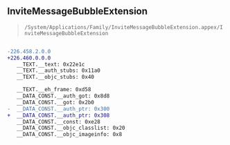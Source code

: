 ## InviteMessageBubbleExtension

> `/System/Applications/Family/InviteMessageBubbleExtension.appex/InviteMessageBubbleExtension`

```diff

-226.458.2.0.0
+226.460.0.0.0
   __TEXT.__text: 0x22e1c
   __TEXT.__auth_stubs: 0x11a0
   __TEXT.__objc_stubs: 0x40

   __TEXT.__eh_frame: 0xd58
   __DATA_CONST.__auth_got: 0x8d8
   __DATA_CONST.__got: 0x2b0
-  __DATA_CONST.__auth_ptr: 0x300
+  __DATA_CONST.__auth_ptr: 0x308
   __DATA_CONST.__const: 0xe28
   __DATA_CONST.__objc_classlist: 0x20
   __DATA_CONST.__objc_imageinfo: 0x8

```
